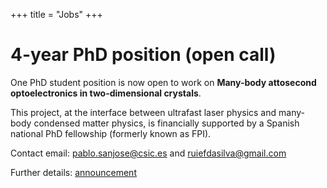 +++
title = "Jobs"
+++

# 4-year PhD position (open call)

One PhD student position is now open to work on **Many-body attosecond optoelectronics in two-dimensional crystals**.

This project, at the interface between ultrafast laser physics and many-body condensed matter physics, is financially supported by a Spanish national PhD fellowship (formerly known as FPI).

Contact email: [pablo.sanjose@csic.es](mailto:pablo.sanjose@csic.es) and [ruiefdasilva@gmail.com](mailto:ruiefdasilva@gmail.com)

Further details: [announcement](/assets/phd_positions_attocrystal.pdf)

